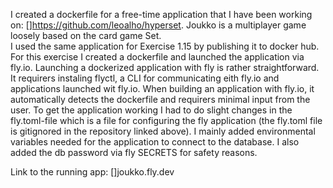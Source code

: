 I created a dockerfile for a free-time application that I have been working on: []https://github.com/leoalho/hyperset. Joukko is a multiplayer game loosely based on the card game Set.\
I used the same application for Exercise 1.15 by publishing it to docker hub. For this exercise I created a dockerfile and launched the application via fly.io. Launching a dockerized application with fly is rather straightforward. It requirers instaling flyctl, a CLI for communicating eith fly.io and applications launched wit fly.io. When building an application with fly.io, it automatically detects the dockerfile and requirers minimal input from the user. To get the application working I had to do slight changes in the fly.toml-file which is a file for configuring the fly application (the fly.toml file is gitignored in the repository linked above). I mainly added environmental variables needed for the application to connect to the database. I also added the db password via fly SECRETS for safety reasons. 

Link to the running app: []joukko.fly.dev